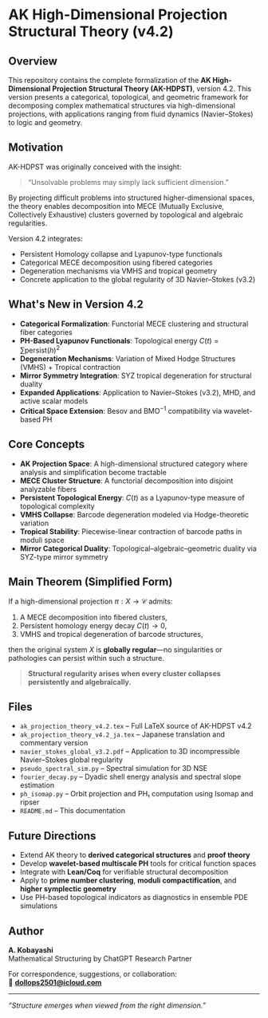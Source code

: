 # AK High-Dimensional Projection Structural Theory (v4.2)

## Overview
This repository contains the complete formalization of the **AK High-Dimensional Projection Structural Theory (AK-HDPST)**, version 4.2. This version presents a categorical, topological, and geometric framework for decomposing complex mathematical structures via high-dimensional projections, with applications ranging from fluid dynamics (Navier–Stokes) to logic and geometry.

## Motivation
AK-HDPST was originally conceived with the insight:

> “Unsolvable problems may simply lack sufficient dimension.”

By projecting difficult problems into structured higher-dimensional spaces, the theory enables decomposition into MECE (Mutually Exclusive, Collectively Exhaustive) clusters governed by topological and algebraic regularities.

Version 4.2 integrates:
- Persistent Homology collapse and Lyapunov-type functionals
- Categorical MECE decomposition using fibered categories
- Degeneration mechanisms via VMHS and tropical geometry
- Concrete application to the global regularity of 3D Navier–Stokes (v3.2)

## What's New in Version 4.2
- **Categorical Formalization**: Functorial MECE clustering and structural fiber categories
- **PH-Based Lyapunov Functionals**: Topological energy $C(t) = \sum \mathrm{persist}(h)^2$
- **Degeneration Mechanisms**: Variation of Mixed Hodge Structures (VMHS) + Tropical contraction
- **Mirror Symmetry Integration**: SYZ tropical degeneration for structural duality
- **Expanded Applications**: Application to Navier–Stokes (v3.2), MHD, and active scalar models
- **Critical Space Extension**: Besov and BMO$^{-1}$ compatibility via wavelet-based PH

## Core Concepts
- **AK Projection Space**: A high-dimensional structured category where analysis and simplification become tractable
- **MECE Cluster Structure**: A functorial decomposition into disjoint analyzable fibers
- **Persistent Topological Energy**: $C(t)$ as a Lyapunov-type measure of topological complexity
- **VMHS Collapse**: Barcode degeneration modeled via Hodge-theoretic variation
- **Tropical Stability**: Piecewise-linear contraction of barcode paths in moduli space
- **Mirror Categorical Duality**: Topological–algebraic–geometric duality via SYZ-type mirror symmetry

## Main Theorem (Simplified Form)
If a high-dimensional projection $\pi: X \to \mathcal{C}$ admits:
1. A MECE decomposition into fibered clusters,
2. Persistent homology energy decay $C(t) \to 0$,
3. VMHS and tropical degeneration of barcode structures,

then the original system $X$ is **globally regular**—no singularities or pathologies can persist within such a structure.

> **Structural regularity arises when every cluster collapses persistently and algebraically.**

## Files
- `ak_projection_theory_v4.2.tex` – Full LaTeX source of AK-HDPST v4.2
- `ak_projection_theory_v4.2_ja.tex` – Japanese translation and commentary version
- `navier_stokes_global_v3.2.pdf` – Application to 3D incompressible Navier–Stokes global regularity
- `pseudo_spectral_sim.py` – Spectral simulation for 3D NSE
- `fourier_decay.py` – Dyadic shell energy analysis and spectral slope estimation
- `ph_isomap.py` – Orbit projection and PH₁ computation using Isomap and ripser
- `README.md` – This documentation

## Future Directions
- Extend AK theory to **derived categorical structures** and **proof theory**
- Develop **wavelet-based multiscale PH** tools for critical function spaces
- Integrate with **Lean/Coq** for verifiable structural decomposition
- Apply to **prime number clustering**, **moduli compactification**, and **higher symplectic geometry**
- Use PH-based topological indicators as diagnostics in ensemble PDE simulations

## Author
**A. Kobayashi**  
Mathematical Structuring by ChatGPT Research Partner

For correspondence, suggestions, or collaboration:  
📧 **dollops2501@icloud.com**

---
*“Structure emerges when viewed from the right dimension.”*
